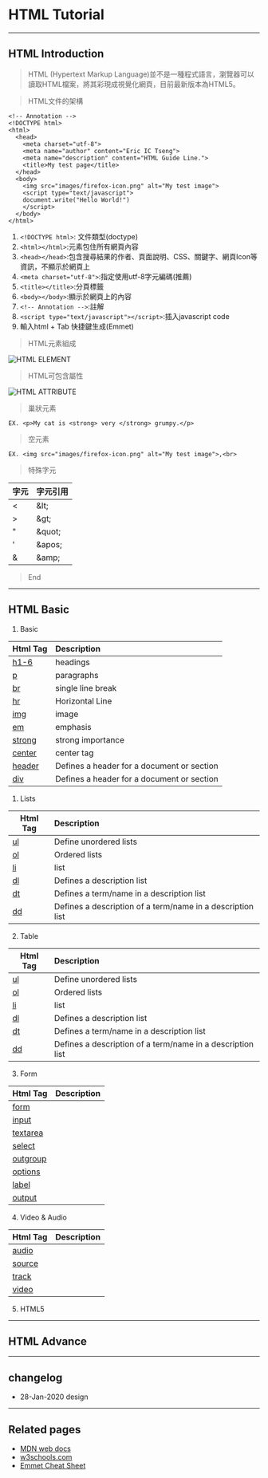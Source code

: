 # HTML Tutorial

----
## HTML Introduction

> HTML (Hypertext Markup Language)並不是一種程式語言，瀏覽器可以讀取HTML檔案，將其彩現成視覺化網頁，目前最新版本為HTML5。

>HTML文件的架構
```text
<!-- Annotation -->
<!DOCTYPE html>
<html>
  <head>
    <meta charset="utf-8">
    <meta name="author" content="Eric IC Tseng">
    <meta name="description" content="HTML Guide Line.">
    <title>My test page</title>
  </head>
  <body>
    <img src="images/firefox-icon.png" alt="My test image">
    <script type="text/javascript">
    document.write("Hello World!")
    </script>
  </body>
</html>
```
1. ```<!DOCTYPE html>```: 文件類型(doctype)
2. ```<html></html>```:元素包住所有網頁內容
3. ```<head></head>```:包含搜尋結果的作者、頁面說明、CSS、關鍵字、網頁Icon等資訊，不顯示於網頁上
4. ```<meta charset="utf-8">```:指定使用utf-8字元編碼(推薦)
5. ```<title></title>```:分頁標籤
6. ```<body></body>```:顯示於網頁上的內容
7. ```<!-- Annotation -->```:註解
8. ```<script type="text/javascript"></script>```:插入javascript code
9. 輸入html + Tab 快捷鍵生成(Emmet)
>HTML元素組成

![HTML ELEMENT](https://mdn.mozillademos.org/files/9347/grumpy-cat-small.png)

>HTML可包含屬性

![HTML ATTRIBUTE](https://mdn.mozillademos.org/files/9345/grumpy-cat-attribute-small.png)

>巢狀元素
```text
EX. <p>My cat is <strong> very </strong> grumpy.</p>
```

> 空元素
```text
EX. <img src="images/firefox-icon.png" alt="My test image">,<br>
```
> 特殊字元

字元| 字元引用  
----|:-----
<   | \&lt;
&gt;| \&gt;
"   | \&quot;
'   | \&apos;
&   | \&amp; 

> End
----
## HTML Basic
1. Basic

Html Tag| Description  
----|:-----
[h1-6]()| headings 
[p]()| paragraphs
[br]()| single line break
[hr]()| Horizontal Line 
[img]()| image
[em]()| emphasis
[strong]()| strong importance
[center]()| center tag  
[header]()| Defines a header for a document or section
[div]()| Defines a header for a document or section


1. Lists

Html Tag| Description  
----|:-----
[ul]()| Define unordered lists
[ol]()| Ordered lists
[li]()| list
[dl]()| Defines a description list
[dt]()| Defines a term/name in a description list
[dd]()| Defines a description of a term/name in a description list

2. Table

Html Tag| Description  
----|:-----
[ul]()| Define unordered lists
[ol]()| Ordered lists
[li]()| list
[dl]()| Defines a description list
[dt]()| Defines a term/name in a description list
[dd]()| Defines a description of a term/name in a description list
3. Form

Html Tag| Description  
----|:-----
[form]()| 
[input]()| 
[textarea]()| 
[select]()| 
[outgroup]()| 
[options]()| 
[label]()| 
[output]()| 

4. Video & Audio

Html Tag| Description  
----|:-----
[audio]()| 
[source]()| 
[track]()| 
[video]()| 

5. HTML5



----
## HTML Advance

<!-- ----
## markdown quick reference

<!-- # headers
*emphasis*

1. Write markdown text in this textarea.
2. Click 'HTML Preview' button.

**strong**

* list

>block quote

    code (4 spaces indent)

[links](https://wikipedia.org) --> 

----
## changelog
* 28-Jan-2020 design

----
## Related pages
* [MDN web docs](https://github.com/evilstreak/markdown-js)
* [w3schools.com](https://github.com/evilstreak/markdown-js)
* [Emmet Cheat Sheet](https://docs.emmet.io/cheat-sheet/)


